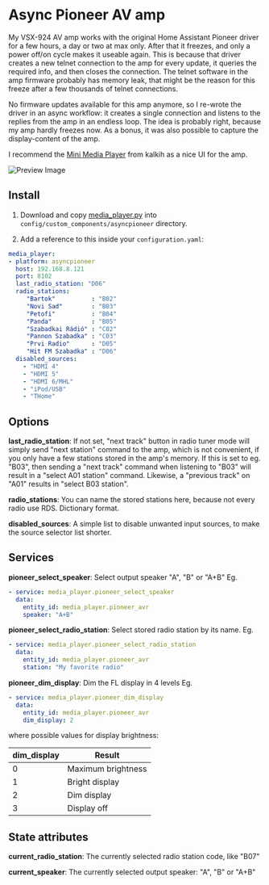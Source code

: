 # Async Pioneer AV amp

My VSX-924 AV amp works with the original Home Assistant Pioneer driver for a few hours, a day or two at max only. After that it freezes, and only a power off/on cycle makes it useable again.
This is because that driver creates a new telnet connection to the amp for every update, it queries the required info, and then closes the connection. The telnet software in the amp firmware probably has memory leak, that might be the reason for this freeze after a few thousands of telnet connections.

No firmware updates available for this amp anymore, so I re-wrote the driver in an async workflow: it creates a single connection and listens to the replies from the amp in an endless loop.
The idea is probably right, because my amp hardly freezes now. As a bonus, it was also possible to capture the display-content of the amp.

I recommend the [Mini Media Player](https://github.com/kalkih/mini-media-player) from kalkih as a nice UI for the amp.


![Preview Image](https://user-images.githubusercontent.com/5654575/53702516-1f760700-3e08-11e9-900b-435edf7fbfa7.png)

## Install

1. Download and copy [media_player.py](https://github.com/realthk/asyncpioneer/blob/master/media_player.py) into `config/custom_components/asyncpioneer` directory.

2. Add a reference to this inside your `configuration.yaml`:

  ```yaml
media_player:
  - platform: asyncpioneer
    host: 192.168.8.121
    port: 8102
    last_radio_station: "D06"
    radio_stations:
       "Bartok"          : "B02"
       "Novi Sad"        : "B03"
       "Petofi"          : "B04"
       "Panda"           : "B05"
       "Szabadkai Rádió" : "C02"
       "Pannon Szabadka" : "C03"
       "Prvi Radio"      : "D05"
       "Hit FM Szabadka" : "D06"
    disabled_sources:
      - "HDMI 4"
      - "HDMI 5"
      - "HDMI 6/MHL"
      - "iPod/USB"
      - "THome"
  ```

## Options
**last_radio_station**:
If not set, "next track" button in radio tuner mode will simply send "next station" command to the amp, which is not convenient, if you only have a few stations stored in the amp's memory.
If this is set to eg. "B03", then sending a "next track" command when listening to "B03" will result in a "select A01 station" command. Likewise, a "previous track" on "A01" results in "select B03 station".

**radio_stations**:
You can name the stored stations here, because not every radio use RDS. Dictionary format.

**disabled_sources**:
A simple list to disable unwanted input sources, to make the source selector list shorter.

## Services
**pioneer_select_speaker**:
Select output speaker "A", "B" or "A+B"
Eg.
  ```yaml
  - service: media_player.pioneer_select_speaker
    data:
      entity_id: media_player.pioneer_avr
      speaker: "A+B"
  ```
  
**pioneer_select_radio_station**:
Select stored radio station by its name.
Eg.
  ```yaml
  - service: media_player.pioneer_select_radio_station
    data:
      entity_id: media_player.pioneer_avr
      station: "My favorite radio"
```
**pioneer_dim_display**:
Dim the FL display in 4 levels
Eg.
  ```yaml
  - service: media_player.pioneer_dim_display
    data:
      entity_id: media_player.pioneer_avr
      dim_display: 2
  ```
 where possible values for display brightness:

dim_display  | Result
------------- | -------------
0 | Maximum brightness
1 | Bright display
2 | Dim display
3 | Display off
  
## State attributes
**current_radio_station**:
The currently selected radio station code, like "B07"

**current_speaker**:
The currently selected output speaker: "A", "B" or "A+B"


  
